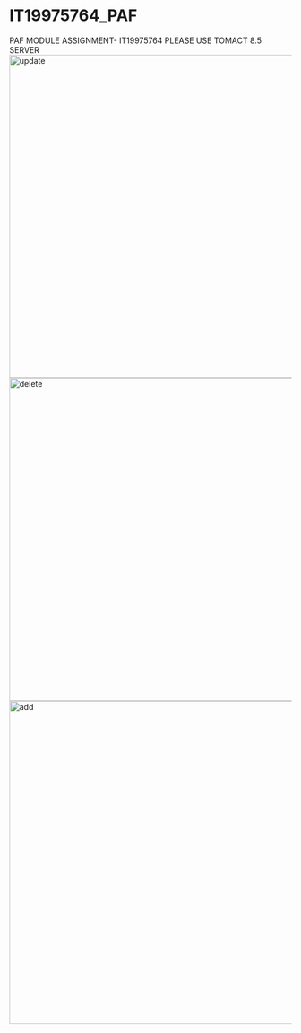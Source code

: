 # IT19975764_PAF
PAF MODULE ASSIGNMENT- IT19975764
PLEASE USE TOMACT 8.5 SERVER
<img width="576" alt="update" src="https://user-images.githubusercontent.com/80099600/168473202-30deea39-a23f-43ba-bdfe-08a82f1a837b.png">
<img width="576" alt="delete" src="https://user-images.githubusercontent.com/80099600/168473205-746c0dcc-aa58-443e-b630-f20e8e8b80ea.png">
<img width="576" alt="add" src="https://user-images.githubusercontent.com/80099600/168473211-4fc95b86-9680-4981-97bc-e5ddd5decfb6.png">
